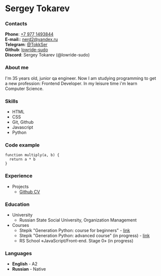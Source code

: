 # Sergey Tokarev

### Contacts
**Phone**: [+7 977 1493844](tel:+79771493844)<br>
**E-mail:**: [nerd2@yandex.ru](mailto:nerd2@yandex.ru)<br>
**Telegram**: [@TokkSer](https://t.me/TokkSer)<br>
**Github**: [lowride-sudo](https://github.com/lowride-sudo)<br>
**Discord**: Sergey Tokarev (@lowride-sudo)<br>


### About me 
I'm 35 years old, junior qa engineer. Now I am studying programming to get a new profession: Frontend Developer. In my leisure time i'm learn Computer Science.   

### Skills
- HTML
- CSS
- Git, Github
- Javascript
- Python

### Code example
```
function multiply(a, b) {
  return a * b
} 
```

### Experience
+ Projects
    - [Github CV](https://github.com/lowride-sudo/rsschool-cv/tree/gh-pages)


### Education
+ University
    - Russian State Social University, Organization Management
+ Courses
    - Stepik "Generation Python: course for beginners" - [link](https://stepik.org/cert/1150968)
    - Stepik "Generation Python: advanced course" (in progress) - [link](https://stepik.org/course/68343)
    - RS School «JavaScript/Front-end. Stage 0» (in progress)

### Languages
- **English** - A2
- **Russian** - Native